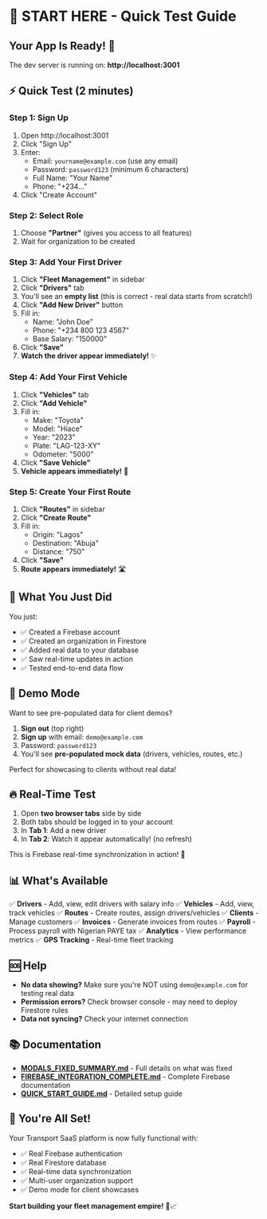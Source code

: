 # 🚀 START HERE - Quick Test Guide

## Your App Is Ready! 🎉

The dev server is running on: **http://localhost:3001**

## ⚡ Quick Test (2 minutes)

### Step 1: Sign Up
1. Open http://localhost:3001
2. Click "Sign Up"
3. Enter:
   - Email: `yourname@example.com` (use any email)
   - Password: `password123` (minimum 6 characters)
   - Full Name: "Your Name"
   - Phone: "+234..."
4. Click "Create Account"

### Step 2: Select Role
1. Choose **"Partner"** (gives you access to all features)
2. Wait for organization to be created

### Step 3: Add Your First Driver
1. Click **"Fleet Management"** in sidebar
2. Click **"Drivers"** tab
3. You'll see an **empty list** (this is correct - real data starts from scratch!)
4. Click **"Add New Driver"** button
5. Fill in:
   - Name: "John Doe"
   - Phone: "+234 800 123 4567"
   - Base Salary: "150000"
6. Click **"Save"**
7. **Watch the driver appear immediately!** ✨

### Step 4: Add Your First Vehicle
1. Click **"Vehicles"** tab
2. Click **"Add Vehicle"**
3. Fill in:
   - Make: "Toyota"
   - Model: "Hiace"
   - Year: "2023"
   - Plate: "LAG-123-XY"
   - Odometer: "5000"
4. Click **"Save Vehicle"**
5. **Vehicle appears immediately!** 🚗

### Step 5: Create Your First Route
1. Click **"Routes"** in sidebar
2. Click **"Create Route"**
3. Fill in:
   - Origin: "Lagos"
   - Destination: "Abuja"
   - Distance: "750"
4. Click **"Save"**
5. **Route appears immediately!** 🛣️

## 🎯 What You Just Did

You just:
- ✅ Created a Firebase account
- ✅ Created an organization in Firestore
- ✅ Added real data to your database
- ✅ Saw real-time updates in action
- ✅ Tested end-to-end data flow

## 🌟 Demo Mode

Want to see pre-populated data for client demos?

1. **Sign out** (top right)
2. **Sign up** with email: `demo@example.com`
3. Password: `password123`
4. You'll see **pre-populated mock data** (drivers, vehicles, routes, etc.)

Perfect for showcasing to clients without real data!

## 🔥 Real-Time Test

1. Open **two browser tabs** side by side
2. Both tabs should be logged in to your account
3. In **Tab 1**: Add a new driver
4. In **Tab 2**: Watch it appear automatically! (no refresh)

This is Firebase real-time synchronization in action! 🚀

## 📊 What's Available

✅ **Drivers** - Add, view, edit drivers with salary info
✅ **Vehicles** - Add, view, track vehicles
✅ **Routes** - Create routes, assign drivers/vehicles
✅ **Clients** - Manage customers
✅ **Invoices** - Generate invoices from routes
✅ **Payroll** - Process payroll with Nigerian PAYE tax
✅ **Analytics** - View performance metrics
✅ **GPS Tracking** - Real-time fleet tracking

## 🆘 Help

- **No data showing?** Make sure you're NOT using `demo@example.com` for testing real data
- **Permission errors?** Check browser console - may need to deploy Firestore rules
- **Data not syncing?** Check your internet connection

## 📚 Documentation

- **[MODALS_FIXED_SUMMARY.md](./MODALS_FIXED_SUMMARY.md)** - Full details on what was fixed
- **[FIREBASE_INTEGRATION_COMPLETE.md](./FIREBASE_INTEGRATION_COMPLETE.md)** - Complete Firebase documentation
- **[QUICK_START_GUIDE.md](./QUICK_START_GUIDE.md)** - Detailed setup guide

## 🎉 You're All Set!

Your Transport SaaS platform is now fully functional with:
- ✅ Real Firebase authentication
- ✅ Real Firestore database
- ✅ Real-time data synchronization
- ✅ Multi-user organization support
- ✅ Demo mode for client showcases

**Start building your fleet management empire!** 🚛📈

